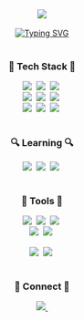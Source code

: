 <div align="center">
  <img src = "https://capsule-render.vercel.app/api?type=waving&height=200&color=aecce4&text=Yujin%20Codes!%20\(`•ω•´)/&descAlignY=24&fontAlignY=36&textBg=false&fontSize=43&fontColor=24292e" />
</div>

<br>

<div align="center">
<a href="https://git.io/typing-svg"><img src="https://readme-typing-svg.demolab.com?font=&pause=1000&color=C3D6E4&center=true&vCenter=true&width=435&lines=Think.+Code.+Build.+Repeat." alt="Typing SVG" /></a>
</div>

<br>

<!--Body-->
<h3 align="center">🤍 Tech Stack 🤍</h3>
<div align="center">
 <img src="https://img.shields.io/badge/Java-007396?style=for-the-badge&logo=OpenJDK&logoColor=white"/>&nbsp
 <img src="https://img.shields.io/badge/python-3670A0?style=for-the-badge&logo=python&logoColor=ffdd54" />&nbsp
 <img src="https://img.shields.io/badge/mysql-4479A1?style=for-the-badge&logo=MySQL&logoColor=white"/>&nbsp
</div>

<div align="center">
  <img src="https://img.shields.io/badge/R-276DC3?style=for-the-badge&logo=R&logoColor=white"/>&nbsp
  <img src="https://img.shields.io/badge/Kotlin-7F52FF.svg?style=for-the-badge&logo=kotlin&logoColor=white" />&nbsp
  <img src="https://img.shields.io/badge/LaTeX-008080.svg?style=for-the-badge&logo=latex&logoColor=white" />&nbsp
</div>

<div align="center">
   <img src="https://img.shields.io/badge/html5-E34F26.svg?style=for-the-badge&logo=html5&logoColor=white" />&nbsp
  <img src="https://img.shields.io/badge/CSS-1572B6.svg?style=for-the-badge&logo=css3&logoColor=white" />&nbsp
  <img src="https://img.shields.io/badge/javascript-F7DF1E.svg?style=for-the-badge&logo=javascript&logoColor=20232a" />&nbsp
</div>

<br>

<h3 align="center">🔍 Learning 🔍</h3>
<div align="center">
  <img src="https://img.shields.io/badge/C++-00599C?style=for-the-badge&logo=cplusplus&logoColor=white" />&nbsp
  <img src="https://img.shields.io/badge/Typescript-007ACC.svg?style=for-the-badge&logo=typescript&logoColor=white" />&nbsp
  <img src="https://img.shields.io/badge/React-20232a.svg?style=for-the-badge&logo=react&logoColor=61DAFB" />&nbsp
</div>

<br>

<h3 align="center">🫧 Tools 🫧</h3>
<div align="center">
  <img src="https://img.shields.io/badge/git-F05033.svg?style=for-the-badge&logo=git&logoColor=white" />&nbsp
  <img src="https://img.shields.io/badge/github-181717.svg?style=for-the-badge&logo=github&logoColor=white" />&nbsp
  <img src="https://img.shields.io/badge/jira-0052CC.svg?style=for-the-badge&logo=Jira&logoColor=white" />&nbsp
</div>

<div align="center">
  <img src="https://img.shields.io/badge/adobe%20photoshop-08253c.svg?style=for-the-badge&logo=adobe%20photoshop&logoColor=37abff" />&nbsp
  <img src="https://img.shields.io/badge/figma-F24E1E.svg?style=for-the-badge&logo=figma&logoColor=white" />&nbsp
</div>

<br>

<div align="center">
  <img src="https://img.shields.io/badge/VSCode-2C2C32.svg?style=for-the-badge&logo=visual-studio-code&logoColor=22ABF3" />&nbsp
  <img src="https://img.shields.io/badge/IntelliJ-000000.svg?style=for-the-badge&logo=intellijidea&logoColor=white" />&nbsp
</div>

<br>

<h3 align="center">📎 Connect 📎</h3>
<div align="center">
  <a href="mailto:park.yuj@northeastern.edu">
    <img
      src="https://img.shields.io/badge/park.yuj@northeastern.edu-bdd6e7?style=for-the-badge&logo=gmail&logoColor=white"/>&nbsp
  </a>
</div>
